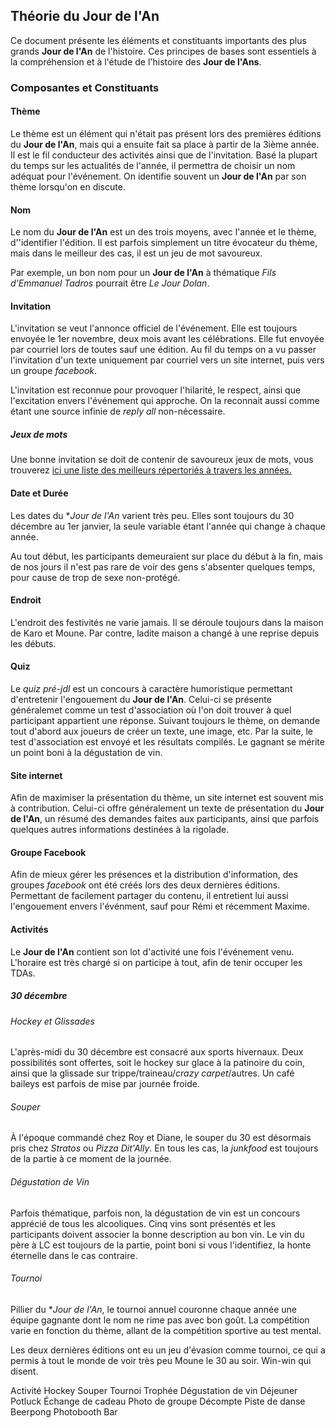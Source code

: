 ## Théorie du Jour de l'An

Ce document présente les éléments et constituants importants des plus grands **Jour de l'An** de l'histoire. Ces principes de bases sont essentiels à la compréhension et à l'étude de l'histoire des **Jour de l'Ans**.

### Composantes et Constituants

#### Thème

Le thème est un élément qui n'était pas présent lors des premières éditions du **Jour de l'An**, mais qui a ensuite fait sa place à partir de la 3ième année. Il est le fil conducteur des activités ainsi que de l'invitation. Basé la plupart du temps sur les actualités de l'année, il permettra de choisir un nom adéquat pour l'événement. On identifie souvent un **Jour de l'An** par son thème lorsqu'on en discute.

#### Nom

Le nom du **Jour de l'An** est un des trois moyens, avec l'année et le thème, d''identifier l'édition. Il est parfois simplement un titre évocateur du thème, mais dans le meilleur des cas, il est un jeu de mot savoureux.

Par exemple, un bon nom pour un **Jour de l'An** à thématique *Fils d'Emmanuel Tadros* pourrait être *Le Jour Dolan*.

#### Invitation

L'invitation se veut l'annonce officiel de l'événement. Elle est toujours envoyée le 1er novembre, deux mois avant les célébrations. Elle fut envoyée par courriel lors de toutes sauf une édition. Au fil du temps on a vu passer l'invitation d'un texte uniquement par courriel vers un site internet, puis vers un groupe *facebook*. 

L'invitation est reconnue pour provoquer l'hilarité, le respect, ainsi que l'excitation envers l'événement qui approche. On la reconnait aussi comme étant une source infinie de *reply all* non-nécessaire.

##### Jeux de mots

Une bonne invitation se doit de contenir de savoureux jeux de mots, vous trouverez [ici une liste des meilleurs répertoriés à travers les années.](jeuxdemots.md)

#### Date et Durée

Les dates du **Jour de l'An* varient très peu. Elles sont toujours du 30 décembre au 1er janvier, la seule variable étant l'année qui change à chaque année.

Au tout début, les participants demeuraient sur place du début à la fin, mais de nos jours il n'est pas rare de voir des gens s'absenter quelques temps, pour cause de trop de sexe non-protégé.

#### Endroit

L'endroit des festivités ne varie jamais. Il se déroule toujours dans la maison de Karo et Moune. Par contre, ladite maison a changé à une reprise depuis les débuts.

#### Quiz

Le *quiz pré-jdl* est un concours à caractère humoristique permettant d'entretenir l'engouement du **Jour de l'An**. Celui-ci se présente généralemet comme un test d'association où l'on doit trouver à quel participant appartient une réponse. Suivant toujours le thème, on demande tout d'abord aux joueurs de créer un texte, une image, etc. Par la suite, le test d'association est envoyé et les résultats compilés. Le gagnant se mérite un point boni à la dégustation de vin.

#### Site internet

Afin de maximiser la présentation du thème, un site internet est souvent mis à contribution. Celui-ci offre généralement un texte de présentation du **Jour de l'An**, un résumé des demandes faites aux participants, ainsi que parfois quelques autres informations destinées à la rigolade. 

#### Groupe Facebook

Afin de mieux gérer les présences et la distribution d'information, des groupes *facebook* ont été créés lors des deux dernières éditions. Permettant de facilement partager du contenu, il entretient lui aussi l'engouement envers l'événment, sauf pour Rémi et récemment Maxime.

#### Activités

Le **Jour de l'An** contient son lot d'activité une fois l'événement venu. L'horaire est très chargé si on participe à tout, afin de tenir occuper les TDAs.

##### 30 décembre

###### Hockey et Glissades

L'après-midi du 30 décembre est consacré aux sports hivernaux. Deux possibilités sont offertes, soit le hockey sur glace à la patinoire du coin, ainsi que la glissade sur trippe/traineau/*crazy carpet*/autres. Un café baileys est parfois de mise par journée froide.

###### Souper

À l'époque commandé chez Roy et Diane, le souper du 30 est désormais pris chez *Stratos* ou *Pizza Dit'Ally*. En tous les cas, la *junkfood* est toujours de la partie à ce moment de la journée.

###### Dégustation de Vin

Parfois thématique, parfois non, la dégustation de vin est un concours apprécié de tous les alcooliques. Cinq vins sont présentés et les participants doivent associer la bonne description au bon vin. Le vin du père à LC est toujours de la partie, point boni si vous l'identifiez, la honte éternelle dans le cas contraire.

###### Tournoi

Pillier du **Jour de l'An*, le tournoi annuel couronne chaque année une équipe gagnante dont le nom ne rime pas avec bon goût. La compétition varie en fonction du thème, allant de la compétition sportive au test mental. 

Les deux dernières éditions ont eu un jeu d'évasion comme tournoi, ce qui a permis à tout le monde de voir très peu Moune le 30 au soir. Win-win qui disent.


Activité
  Hockey
  Souper
  Tournoi
  Trophée
  Dégustation de vin
  Déjeuner
  Potluck
  Échange de cadeau
  Photo de groupe
  Décompte
  Piste de danse
  Beerpong
  Photobooth
  Bar
  
